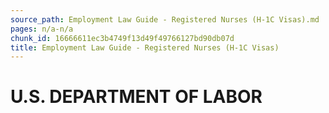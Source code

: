 ```yaml
---
source_path: Employment Law Guide - Registered Nurses (H-1C Visas).md
pages: n/a-n/a
chunk_id: 16666611ec3b4749f13d49f49766127bd90db07d
title: Employment Law Guide - Registered Nurses (H-1C Visas)
---
```

# U.S. DEPARTMENT OF LABOR
